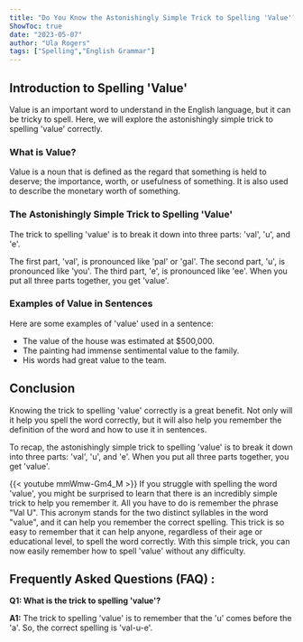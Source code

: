 ```yaml
---
title: "Do You Know the Astonishingly Simple Trick to Spelling 'Value'?"
ShowToc: true 
date: "2023-05-07"
author: "Ula Rogers" 
tags: ["Spelling","English Grammar"]
---
```

## Introduction to Spelling 'Value'

Value is an important word to understand in the English language, but it can be tricky to spell. Here, we will explore the astonishingly simple trick to spelling 'value' correctly.

### What is Value?

Value is a noun that is defined as the regard that something is held to deserve; the importance, worth, or usefulness of something. It is also used to describe the monetary worth of something.

### The Astonishingly Simple Trick to Spelling 'Value'

The trick to spelling 'value' is to break it down into three parts: 'val', 'u', and 'e'.

The first part, 'val', is pronounced like 'pal' or 'gal'. The second part, 'u', is pronounced like 'you'. The third part, 'e', is pronounced like 'ee'. When you put all three parts together, you get 'value'.

### Examples of Value in Sentences

Here are some examples of 'value' used in a sentence:

- The value of the house was estimated at $500,000. 
- The painting had immense sentimental value to the family. 
- His words had great value to the team.

## Conclusion

Knowing the trick to spelling 'value' correctly is a great benefit. Not only will it help you spell the word correctly, but it will also help you remember the definition of the word and how to use it in sentences.

To recap, the astonishingly simple trick to spelling 'value' is to break it down into three parts: 'val', 'u', and 'e'. When you put all three parts together, you get 'value'.

{{< youtube mmWmw-Gm4_M >}} 
If you struggle with spelling the word 'value', you might be surprised to learn that there is an incredibly simple trick to help you remember it. All you have to do is remember the phrase "Val U". This acronym stands for the two distinct syllables in the word "value", and it can help you remember the correct spelling. This trick is so easy to remember that it can help anyone, regardless of their age or educational level, to spell the word correctly. With this simple trick, you can now easily remember how to spell 'value' without any difficulty.

## Frequently Asked Questions (FAQ) :
**Q1: What is the trick to spelling 'value'?**

**A1:** The trick to spelling 'value' is to remember that the 'u' comes before the 'a'. So, the correct spelling is 'val-u-e'.






